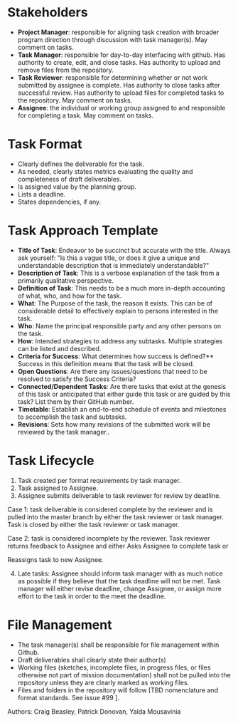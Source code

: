 # Stakeholders

- **Project Manager**: responsible for aligning task creation with broader program direction through discussion with task manager(s). May comment on tasks.
- **Task Manager**: responsible for day-to-day interfacing with github. Has authority to create, edit, and close tasks. Has authority to upload and remove files from the repository.
- **Task Reviewer**: responsible for determining whether or not work submitted by assignee is complete. Has authority to close tasks after successful review. Has authority to upload files for completed tasks to the repository. May comment on tasks.
- **Assignee**: the individual or working group assigned to and responsible for completing a task. May comment on tasks.
# Task Format
- Clearly defines the deliverable for the task.
- As needed, clearly states metrics evaluating the quality and completeness of draft deliverables.
- Is assigned value by the planning group.
- Lists a deadline.
- States dependencies, if any.

# Task Approach Template

- **Title of Task**: Endeavor to be succinct but accurate with the title. Always ask yourself: "Is this a vague title, or does it give a unique and understandable description that is immediately understandable?"
- **Description of Task**: This is a verbose explanation of the task from a primarily qualitative perspective.
- **Definition of Task**: This needs to be a much more in-depth accounting of what, who, and how for the task.
- **What**: The Purpose of the task, the reason it exists. This can be of considerable detail to effectively explain to persons interested in the task.
- **Who**: Name the principal responsible party and any other persons on the task.
- **How**: Intended strategies to address any subtasks. Multiple strategies can be listed and described.
- **Criteria for Success**: What determines how success is defined?** Success in this definition means that the task will be closed.
- **Open Questions**: Are there any issues/questions that need to be resolved to satisfy the Success Criteria?
- **Connected/Dependent Tasks**: Are there tasks that exist at the genesis of this task or anticipated that either guide this task or are guided by this task? List them by their GitHub number.
- **Timetable**: Establish an end-to-end schedule of events and milestones to accomplish the task and subtasks.
- **Revisions**: Sets how many revisions of the submitted work will be reviewed by the task manager..

# Task Lifecycle
1. Task created per format requirements by task manager.
2. Task assigned to Assignee.
3. Assignee submits deliverable to task reviewer for review by deadline.

Case 1: task deliverable is considered complete by the reviewer and is pulled into the master branch by either the task reviewer or task manager. Task is closed by either the task reviewer or task manager.
  
Case 2: task is considered incomplete by the reviewer. Task reviewer returns feedback to Assignee and either
Asks Assignee to complete task or

Reassigns task to new Assignee.

4. Late tasks:
Assignee should inform task manager with as much notice as possible if they believe that the task deadline will not be met.
Task manager will either revise deadline, change Assignee, or assign more effort to the task in order to the meet the deadline.

# File Management
- The task manager(s) shall be responsible for file management within Github.
- Draft deliverables shall clearly state their author(s)
- Working files (sketches, incomplete files, in progress files, or files otherwise not part of mission documentation) shall not be pulled into the repository unless they are clearly marked as working files.
- Files and folders in the repository will follow [TBD nomenclature and format standards. See issue #99 ].

Authors: Craig Beasley, Patrick Donovan, Yalda Mousavinia
